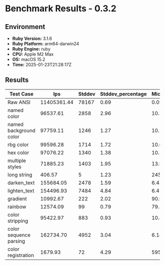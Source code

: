 # Benchmark Results - 0.3.2

## Environment

* **Ruby Version:** 3.1.6
* **Ruby Platform:** arm64-darwin24
* **Ruby Engine:** ruby
* **CPU:** Apple M2 Max
* **OS:** macOS 15.2
* **Time:** 2025-01-23T21:28:17Z

## Results

| Test Case | Ips | Stddev | Stddev_percentage | Microseconds_per_op | Iterations | Samples |
|----------|----------|----------|----------|----------|----------|----------|
| Raw ANSI | 11405361.44 | 78167 | 0.69 | 0.09 | 57308108 | 52 |
| named color | 96537.61 | 2858 | 2.96 | 10.36 | 487795 | 49 |
| named background color | 97759.11 | 1246 | 1.27 | 10.23 | 490147 | 49 |
| rbg color | 99596.28 | 1714 | 1.72 | 10.04 | 507550 | 50 |
| hex color | 97076.22 | 1340 | 1.38 | 10.30 | 485737 | 49 |
| multiple styles | 71885.23 | 1403 | 1.95 | 13.91 | 364700 | 50 |
| long string | 406.57 | 5 | 1.23 | 2459.57 | 2050 | 50 |
| darken_text | 155684.05 | 2478 | 1.59 | 6.42 | 783853 | 49 |
| lighten_text | 154496.93 | 7484 | 4.84 | 6.47 | 781354 | 49 |
| gradient | 10992.67 | 222 | 2.02 | 90.97 | 55370 | 49 |
| rainbow | 12574.09 | 99 | 0.79 | 79.53 | 63600 | 50 |
| color stripping | 95422.97 | 883 | 0.93 | 10.48 | 483950 | 50 |
| color sequence parsing | 162734.70 | 4952 | 3.04 | 6.14 | 827169 | 49 |
| color registration | 1679.93 | 72 | 4.29 | 595.26 | 8507 | 47 |